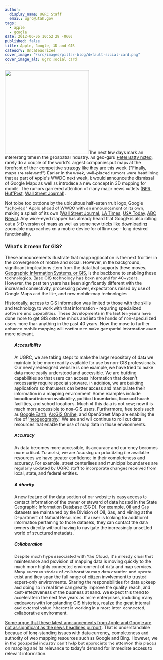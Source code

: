 ```yaml
---
author:
  display_name: UGRC Staff
  email: ugrc@utah.gov
tags:
  - apple
  - google
date: 2012-06-06 10:52:29 -0600
published: false
title: Apple, Google, 3D and GIS
category: Uncategorized
cover_image: "/src/images/pillar-blog/default-social-card.png"
cover_image_alt: ugrc social card
---
```


<p style="text-align: left;"><a href="/images/404.png"><img class="inline-text-left" title="googlemapsevent" src="/images/404.png" alt="" width="275" height="275" /></a>The next few days mark an interesting time in the geospatial industry.  As geo-guru <a href="http://geothought.blogspot.com/2012/06/today-mapping-wars-escalate.html">Peter Batty noted</a>, rarely do a couple of the world's largest companies put maps at the forefront of their competitive strategy like they are this week.  ("Finally, maps are relevant!") Earlier in the week, well-placed rumors were headlining that as part of Apple's WWDC next week, it would announce the dismissal of Google Maps as well as introduce a new concept  in 3D mapping for mobile.  The rumors garnered attention of many major news outlets (<a href="http://www.npr.org/blogs/alltechconsidered/2012/06/05/154388340/apple-to-google-maps-we-have-our-own-app-for-that">NPR</a>, <a href="http://www.huffingtonpost.com/2012/06/05/apple-google-maps_n_1571099.html">HuffPost</a>, <a href="http://online.wsj.com/article_email/SB10001424052702304543904577398502695522974-lMyQjAxMTAyMDAwNDEwNDQyWj.html">Wall Street Journal</a>).</p>
<p style="text-align: left;">Not to be too outdone by the ubiquitous half-eaten fruit logo, Google "<a href="http://bits.blogs.nytimes.com/2012/06/06/google-schools-apple-on-maps/">schooled</a>" Apple ahead of WWDC with an announcement of its own, making a splash of its own (<a href="http://online.wsj.com/article/SB10001424052702303296604577450721857169422.html">Wall Street Journal</a>, <a href="http://www.latimes.com/business/technology/la-fi-tn-google-debuts-digital-map-features-before-apple-rolls-out-own-app-20120606,0,5675050.story">LA Times</a>, <a href="http://www.usatoday.com/tech/news/story/2012-06-06/Google-maps-improvements/55421918/1">USA Today</a>, <a href="http://abcnews.go.com/blogs/technology/2012/06/google-offline-maps-street-view-trekker-and-improved-3-d-maps-announced/">ABC News</a>).  Any wide-eyed mapper  has already heard that Google is also rolling out a 3-D version of maps as well as some new tricks like downloading zoomable map caches on a mobile device for offline use - long desired functionality.</p>
<h3><strong>What's it mean for GIS?</strong></h3>
<p>These announcements illustrate that mapping/location is the next frontier in the convergence of mobile and social.  However, in the background, significant implications stem from the data that supports these moves. <a href="https://en.wikipedia.org/wiki/Geographic_information_system">Geographic Information Systems, or GIS</a>, is the backbone to enabling these technologies.  Base GIS technology has been around for 40+years.  However, the past ten years has been significantly different with the increased connectivity, processing power, expectations raised by use of Google Maps and the like, and now mobile map technologies.</p>
<p>Historically, access to GIS information was limited to those with the skills and technology to work with that information - requiring specialized software and capabilities. These developments in the last ten years have done more to get GIS onto the minds and into the hands of non-specialized users more than anything in the past 40 years.  Now, the move to further enhance mobile mapping will continue to make geospatial information even more relevant.</p>
<h5 style="padding-left: 30px;">Accessibility</h5>
<p style="padding-left: 30px;">At UGRC, we are taking steps to make the large repository of data we maintain to be more readily available for use by non-GIS professionals.  Our newly redesigned website is one example, we have tried to make data more easily understood and accessible. We are building capabilities so that users can access information that doesn't necessarily require special software.  In addition, we are building applications so that users can better access and manipulate their information in a mapping environment.  Some examples include broadband internet availability, political boundaries, licensed health facilities, and school locations.  Much of this data is not new; now it is much more accessible to non-GIS users.  Furthermore, free tools such as <a href="https://www.google.com/earth/index.html">Google Earth</a>, <a href="https://www.arcgis.com/home/">ArcGIS Online</a>, and OpenStreet Map are enabling the rise of '<a href="https://en.wikipedia.org/wiki/Neogeography">neogeography</a>.' We are and will continue to roll out data resources that enable the use of map data in those environments.</p>
<h5 style="padding-left: 30px;">Accuracy</h5>
<p style="padding-left: 30px;">As data becomes more accessible, its accuracy and currency becomes more critical.  To assist, we are focusing on prioritizing the available resources we have greater confidence in their completeness and accuracy. For example, street centerlines and municipal boundaries are regularly updated by UGRC staff to incorporate changes received from local, state, and federal entities.</p>
<h5 style="padding-left: 30px;">Authority</h5>
<p style="text-align: left; padding-left: 30px;">A new feature of the data section of our website is easy access to contact information of the owner or steward of data hosted in the State Geographic Information Database (SGID).  For example, <a href="/products/sgid/energy/">Oil and Gas</a> datasets are maintained by the Division of Oil, Gas, and Mining at the Department of Natural Resources.  If a user is looking for additional information pertaining to those datasets, they can contact the data owners directly without having to navigate the increasingly unsettled world of structured metadata.</p>
<h5 style="text-align: left; padding-left: 30px;"><strong>Collaboration</strong></h5>
<p style="text-align: left; padding-left: 30px;">Despite much hype associated with 'the Cloud,' it's already clear that maintenance and provision of mapping data is moving quickly to the much more highly connected environment of data and map services. Many success stories of collaborative map data creation and update exist and they span the full range of citizen involvement to trusted expert-only environments. Sharing the responsibilities for data upkeep and doing so in real time can greatly improve the quality, reach, and cost-effectiveness of the business at hand.  We expect this trend to accelerate in the next few years as more enterprises, including many endeavors with longstanding GIS histories, realize the great internal and external value inherent in working in a more inter-connected, collaborative environment.</p>
<p style="text-align: left;"><a href="http://apb.directionsmag.com/entry/what-does-and-does-not-excite-me-about-the-upcoming-google-and-apple-a/257505#.T88lS6ioJ1U.twitter">Some argue that these latest announcements from Apple and Google are not as significant as the news headlines purport</a>.  That is understandable because of long-standing issues with data currency, completeness and authority of web mapping resources such as Google and Bing.  However, we in the geospatial industry can't help but appreciate the attention this places on mapping and its relevance to today's demand for immediate access to relevant information.</p>
